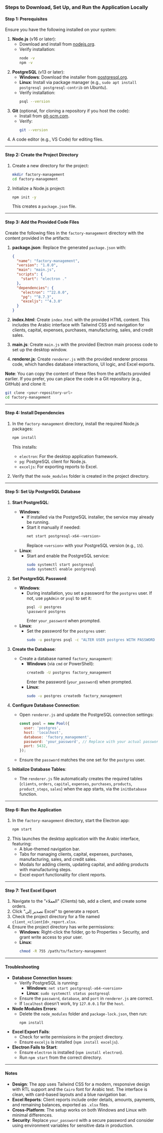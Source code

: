 

### Steps to Download, Set Up, and Run the Application Locally

#### Step 1: Prerequisites
Ensure you have the following installed on your system:
1. **Node.js** (v16 or later):
   - Download and install from [nodejs.org](https://nodejs.org/en/download/).
   - Verify installation:
     ```bash
     node -v
     npm -v
     ```
2. **PostgreSQL** (v13 or later):
   - **Windows**: Download the installer from [postgresql.org](https://www.postgresql.org/download/windows/).
   - **Linux**: Install via package manager (e.g., `sudo apt install postgresql postgresql-contrib` on Ubuntu).
   - Verify installation:
     ```bash
     psql --version
     ```
3. **Git** (optional, for cloning a repository if you host the code):
   - Install from [git-scm.com](https://git-scm.com/downloads).
   - Verify:
     ```bash
     git --version
     ```
4. A code editor (e.g., VS Code) for editing files.

---

#### Step 2: Create the Project Directory
1. Create a new directory for the project:
   ```bash
   mkdir factory-management
   cd factory-management
   ```
2. Initialize a Node.js project:
   ```bash
   npm init -y
   ```
   This creates a `package.json` file.

---

#### Step 3: Add the Provided Code Files
Create the following files in the `factory-management` directory with the content provided in the artifacts:

1. **package.json**:
   Replace the generated `package.json` with:
   ```json
   {
     "name": "factory-management",
     "version": "1.0.0",
     "main": "main.js",
     "scripts": {
       "start": "electron ."
     },
     "dependencies": {
       "electron": "^22.0.0",
       "pg": "^8.7.3",
       "exceljs": "^4.3.0"
     }
   }
   ```

2. **index.html**:
   Create `index.html` with the provided HTML content. This includes the Arabic interface with Tailwind CSS and navigation for clients, capital, expenses, purchases, manufacturing, sales, and credit sales.

3. **main.js**:
   Create `main.js` with the provided Electron main process code to set up the desktop window.

4. **renderer.js**:
   Create `renderer.js` with the provided renderer process code, which handles database interactions, UI logic, and Excel exports.

**Note**: You can copy the content of these files from the artifacts provided earlier. If you prefer, you can place the code in a Git repository (e.g., GitHub) and clone it:
```bash
git clone <your-repository-url>
cd factory-management
```

---

#### Step 4: Install Dependencies
1. In the `factory-management` directory, install the required Node.js packages:
   ```bash
   npm install
   ```
   This installs:
   - `electron`: For the desktop application framework.
   - `pg`: PostgreSQL client for Node.js.
   - `exceljs`: For exporting reports to Excel.

2. Verify that the `node_modules` folder is created in the project directory.

---

#### Step 5: Set Up PostgreSQL Database
1. **Start PostgreSQL**:
   - **Windows**:
     - If installed via the PostgreSQL installer, the service may already be running.
     - Start it manually if needed:
       ```bash
       net start postgresql-x64-<version>
       ```
       Replace `<version>` with your PostgreSQL version (e.g., `15`).
   - **Linux**:
     - Start and enable the PostgreSQL service:
       ```bash
       sudo systemctl start postgresql
       sudo systemctl enable postgresql
       ```

2. **Set PostgreSQL Password**:
   - **Windows**:
     - During installation, you set a password for the `postgres` user. If not, use `pgAdmin` or `psql` to set it:
       ```bash
       psql -U postgres
       \password postgres
       ```
       Enter `your_password` when prompted.
   - **Linux**:
     - Set the password for the `postgres` user:
       ```bash
       sudo -u postgres psql -c "ALTER USER postgres WITH PASSWORD 'your_password';"
       ```

3. **Create the Database**:
   - Create a database named `factory_management`:
     - **Windows** (via `cmd` or PowerShell):
       ```bash
       createdb -U postgres factory_management
       ```
       Enter the password (`your_password`) when prompted.
     - **Linux**:
       ```bash
       sudo -u postgres createdb factory_management
       ```

4. **Configure Database Connection**:
   - Open `renderer.js` and update the PostgreSQL connection settings:
     ```javascript
     const pool = new Pool({
       user: 'postgres',
       host: 'localhost',
       database: 'factory_management',
       password: 'your_password', // Replace with your actual password
       port: 5432,
     });
     ```
   - Ensure the `password` matches the one set for the `postgres` user.

5. **Initialize Database Tables**:
   - The `renderer.js` file automatically creates the required tables (`clients`, `orders`, `capital`, `expenses`, `purchases`, `products`, `product_steps`, `sales`) when the app starts, via the `initDatabase` function.

---

#### Step 6: Run the Application
1. In the `factory-management` directory, start the Electron app:
   ```bash
   npm start
   ```
2. This launches the desktop application with the Arabic interface, featuring:
   - A blue-themed navigation bar.
   - Tabs for managing clients, capital, expenses, purchases, manufacturing, sales, and credit sales.
   - Modals for adding clients, updating capital, and adding products with manufacturing steps.
   - Excel export functionality for client reports.

---

#### Step 7: Test Excel Export
1. Navigate to the "العملاء" (Clients) tab, add a client, and create some orders.
2. Click "تصدير إلى Excel" to generate a report.
3. Check the project directory for a file named `client_<clientId>_report.xlsx`.
4. Ensure the project directory has write permissions:
   - **Windows**: Right-click the folder, go to Properties > Security, and grant write access to your user.
   - **Linux**:
     ```bash
     chmod -R 755 /path/to/factory-management
     ```

---

#### Troubleshooting
- **Database Connection Issues**:
  - Verify PostgreSQL is running:
    - **Windows**: `net start postgresql-x64-<version>`
    - **Linux**: `sudo systemctl status postgresql`
  - Ensure the `password`, `database`, and `port` in `renderer.js` are correct.
  - If `localhost` doesn't work, try `127.0.0.1` for the `host`.
- **Node Modules Errors**:
  - Delete the `node_modules` folder and `package-lock.json`, then run:
    ```bash
    npm install
    ```
- **Excel Export Fails**:
  - Check for write permissions in the project directory.
  - Ensure `exceljs` is installed (`npm install exceljs`).
- **Electron Fails to Start**:
  - Ensure `electron` is installed (`npm install electron`).
  - Run `npm start` from the correct directory.

---

#### Notes
- **Design**: The app uses Tailwind CSS for a modern, responsive design with RTL support and the `Cairo` font for Arabic text. The interface is clean, with card-based layouts and a blue navigation bar.
- **Excel Reports**: Client reports include order details, amounts, payments, and remaining balances, exported as `.xlsx` files.
- **Cross-Platform**: The setup works on both Windows and Linux with minimal differences.
- **Security**: Replace `your_password` with a secure password and consider using environment variables for sensitive data in production.

